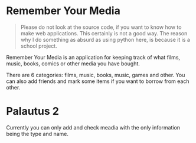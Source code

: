 # Remember Your Media

> Please do not look at the source code, if you want to know how to make web applications. This certainly is not a good way. The reason why I do something as absurd as using python here, is because it is a school project.

Remember Your Media is an application for keeping track of what films, music, books, comics or other media you have bought.

There are 6 categories: films, music, books, music, games and other. You can also add friends and mark some items if you want to borrow from each other.

# Palautus 2
Currently you can only add and check meadia with the only information being the type and name.
